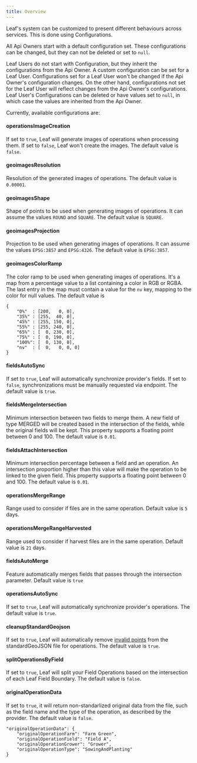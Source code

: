 ```yaml
---
title: Overview
---
```


Leaf's system can be customized to present different behaviours across services. This is done using Configurations.

All Api Owners start with a default configuration set. These configurations can be changed, but they can not be deleted or set to `null`.

Leaf Users do not start with Configuration, but they inherit the configurations from the Api Owner. A custom configuration can be set for a Leaf User. Configurations set for a Leaf User won't be changed if the Api Owner's configuration changes. On the other hand, configurations not set for the Leaf User will reflect changes from the Api Owner's configurations. Leaf User's Configurations can be deleted or have values set to `null`, in which case the values are inherited from the Api Owner.

Currently, available configurations are:

#### operationsImageCreation
If set to `true`, Leaf will generate images of operations when processing them. If set to `false`, Leaf won't create the images. The default value is `false`.
#### geoimagesResolution
Resolution of the generated images of operations. The default value is `0.00001`.
#### geoimagesShape
Shape of points to be used when generating images of operations. It can assume the values `ROUND` and `SQUARE`. The default value is `SQUARE`.
#### geoimagesProjection
Projection to be used when generating images of operations. It can assume the values `EPSG:3857` and `EPSG:4326`. The default value is `EPSG:3857`.
#### geoimagesColorRamp
The color ramp to be used when generating images of operations. It's a map from a percentage value to a list containing a color in RGB or RGBA. The last entry in the map must contain a value for the `nv` key, mapping to the color for null values. The default value is
```
{
    "0%"  : [200,   0, 0],
    "35%" : [255,  40, 0],
    "45%" : [255, 150, 0],
    "55%" : [255, 240, 0],
    "65%" : [  0, 230, 0],
    "75%" : [  0, 190, 0],
    "100%": [  0, 130, 0],
    "nv"  : [  0,   0, 0, 0]
}
```
#### fieldsAutoSync
If set to `true`, Leaf will automatically synchronize provider's fields. If set to `false`, synchronizations must be manually requested via endpoint. The default value is `true`.
#### fieldsMergeIntersection
Minimum intersection between two fields to merge them. A new field of type MERGED will be created based in the intersection of the fields, while the original fields will be kept. This property supports a floating point between 0 and 100. The default value is `0.01`.
#### fieldsAttachIntersection
Minimum intersection percentage between a field and an operation. An intersection proportion higher than this value will make the operation to be linked to the given field. This property supports a floating point between 0 and 100. The default value is `0.01`. 
#### operationsMergeRange
Range used to consider if files are in the same operation. Default value is `5` days.
#### operationsMergeRangeHarvested
Range used to consider if harvest files are in the same operation. Default value is `21` days.
#### fieldsAutoMerge
Feature automatically merges fields that passes through the intersection parameter. Default value is `true`
#### operationsAutoSync
If set to `true`, Leaf will automatically synchronize provider's operations. The default value is `true`.
#### cleanupStandardGeojson
If set to `true`, Leaf will automatically remove [invalid points](files_sample_output.md#valid-points) from the standardGeoJSON file for operations. The default value is `true`.
#### splitOperationsByField
If set to `true`, Leaf will split your Field Operations based on the intersection of each Leaf Field Boundary. The default value is `false`.
#### originalOperationData
If set to `true`, it will return non-standarlized original data from the file, such as the field name and the type of the operation, as described by the provider. The default value is `false`.

```
"originalOperationData": {
    "originalOperationFarm": "Farm Green",
    "originalOperationField": "Field A",
    "originalOperationGrower": "Grower",
    "originalOperationType": "SowingAndPlanting"
}
```
